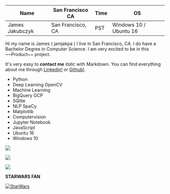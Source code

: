 Name | San Francisco CA | Time | OS | 
------------ | ------------- | ------------- | ------------
James Jakubczyk | San Francisco, CA | PST | Windows 10 / Ubuntu 16

Hi my name is James ( jamjakpa ) I live in San Francisco, CA.
I do have a Bachelor Degree in Computer Science.
I am very excited to be in this \~\~Product\~\~ project.

 
It's very easy to **contact me**  *italic* with Markdown. You can find everything about me through [Linkedin!](https://www.linkedin.com/in/james-jakubczyk-318b2753/) or [Github!](https://github.com/jamjakpa).

* Python
* Deep Learning OpenCV 
* Machine Learning
* BigQuery GCP
* SQlite
* NLP SpaCy
* Matplotlib
* Computervision
* Jupyter Notebook 
* JavaScript
* Ubuntu 16
* Windows 10

![](https://placehold.it/400x90/ff0000/000000?text=I)

![](https://placehold.it/400x90/ff6600/000?text=Love)

![](https://placehold.it/350x90/009955/fff?text=Coding)

**STARWARS FAN** 

[![StarWars](http://img.youtube.com/vi/l99Yilm6V4s/0.jpg)](https://www.youtube.com/watch?v=l99Yilm6V4s)


 
